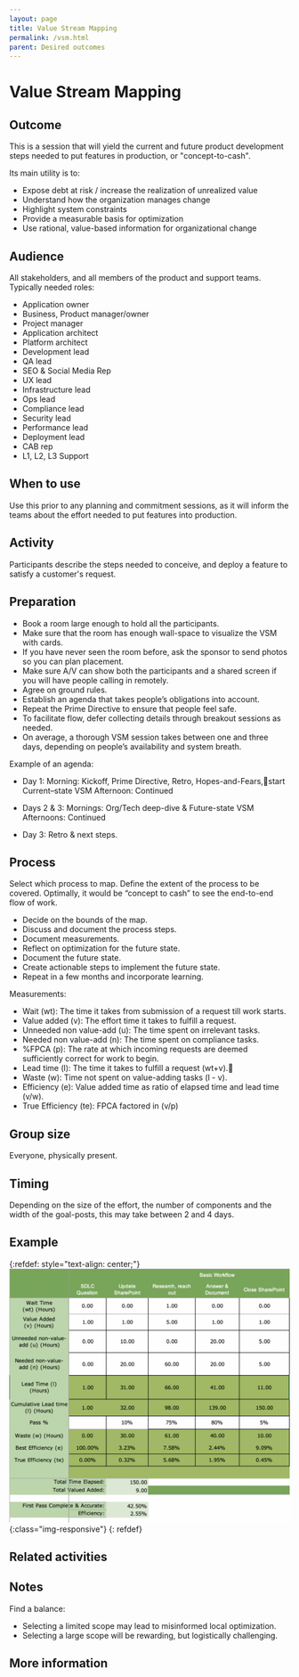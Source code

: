 ```yaml
---
layout: page
title: Value Stream Mapping
permalink: /vsm.html
parent: Desired outcomes
---
```


# Value Stream Mapping

## Outcome

This is a session that will yield the current and future product development steps needed to put features in production, or "concept-to-cash".

Its main utility is to:
- Expose debt at risk / increase the realization of unrealized value
- Understand how the organization manages change
- Highlight system constraints
- Provide a measurable basis for optimization
- Use rational, value-based information for organizational change

## Audience

All stakeholders, and all members of the product and support teams. 
Typically needed roles:

- Application owner
- Business, Product manager/owner
- Project manager
- Application architect
- Platform architect
- Development lead
- QA lead
- SEO & Social Media Rep
- UX lead
- Infrastructure lead
- Ops lead
- Compliance lead
- Security lead
- Performance lead
- Deployment lead
- CAB rep
- L1, L2, L3 Support


## When to use
Use this prior to any planning and commitment sessions, as it will inform the teams about the effort needed to put features into production.

## Activity
Participants describe the steps needed to conceive, and deploy a feature to satisfy a customer's request.

## Preparation

- Book a room large enough to hold all the participants.
- Make sure that the room has enough wall-space to visualize the VSM with cards.
- If you have never seen the room before, ask the sponsor to send photos so you can plan placement.
- Make sure A/V can show both the participants and a shared screen if you will have people calling in remotely.
- Agree on ground rules.
- Establish an agenda that takes people’s obligations into account.
- Repeat the Prime Directive to ensure that people feel safe.
- To facilitate flow, defer collecting details through breakout sessions as needed.
- On average, a thorough VSM session takes between one and three days, depending on people’s availability and system breath.

Example of an agenda:

- Day 1:
Morning: Kickoff, Prime Directive, Retro, Hopes-and-Fears,start Current–state VSM
Afternoon: Continued

- Days 2 & 3:
Mornings: Org/Tech deep-dive & Future-state VSM
Afternoons: Continued 

- Day 3: Retro & next steps.


## Process

Select which process to map.
Define the extent of the process to be covered. Optimally, it would be “concept to cash” to see the end-to-end flow of work.

- Decide on the bounds of the map.
- Discuss and document the process steps.
- Document measurements.
- Reflect on optimization for the future state.
- Document the future state.
- Create actionable steps to implement the future state.
- Repeat in a few months and incorporate learning.

Measurements:

- Wait (wt): The time it takes from submission of a request till work starts.
- Value added (v): The effort time it takes to fulfill a request.
- Unneeded non value-add (u): The time spent on irrelevant tasks.
- Needed non value-add (n): The time spent on compliance tasks.
- %FPCA (p): The rate at which incoming requests are deemed sufficiently correct for work to begin.
- Lead time (l): The time it takes to fulfill a request (wt+v).
- Waste (w): Time not spent on value-adding tasks (l - v).
- Efficiency (e): Value added time as ratio of elapsed time and lead time (v/w).
- True Efficiency (te): FPCA factored in (v/p)

## Group size

Everyone, physically present.

## Timing

Depending on the size of the effort, the number of components and the width of the goal-posts, this may take between 2 and 4 days.

## Example

{:refdef: style="text-align: center;"}
![Example output](/assets/images/vsm-output.png){:class="img-responsive"}
{: refdef}

## Related activities


## Notes
Find a balance:
- Selecting a limited scope may lead to misinformed local optimization.
- Selecting a large scope will be rewarding, but logistically challenging.

## More information
